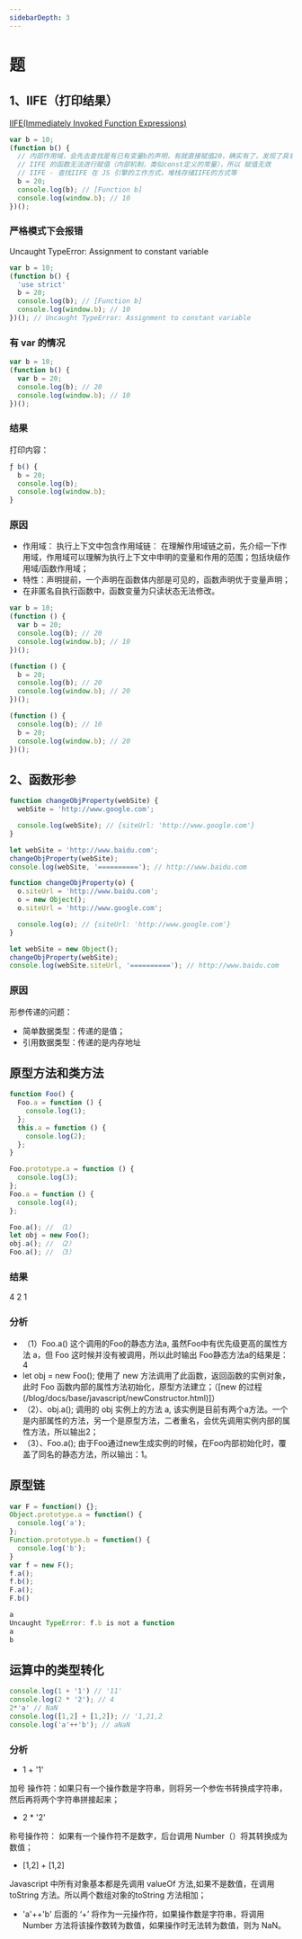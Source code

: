 ```yaml
---
sidebarDepth: 3
---
```

# 题

## 1、IIFE（打印结果）

[IIFE(Immediately Invoked Function Expressions)](https://developer.mozilla.org/zh-CN/docs/Glossary/IIFE)

```js
var b = 10;
(function b() {
  // 内部作用域，会先去查找是有已有变量b的声明，有就直接赋值20，确实有了，发现了具名函数 function b () {}, 拿此b做赋值；
  // IIFE 的函数无法进行赋值（内部机制，类似const定义的常量），所以 赋值无效
  // IIFE - 查找IIFE 在 JS 引擎的工作方式，堆栈存储IIFE的方式等
  b = 20;
  console.log(b); // [Function b]
  console.log(window.b); // 10
})();
```

### 严格模式下会报错

Uncaught TypeError: Assignment to constant variable

```js
var b = 10;
(function b() {
  'use strict'
  b = 20;
  console.log(b); // [Function b]
  console.log(window.b); // 10
})(); // Uncaught TypeError: Assignment to constant variable
```

### 有 var 的情况

```js
var b = 10;
(function b() {
  var b = 20;
  console.log(b); // 20
  console.log(window.b); // 10
})();
```

### 结果

打印内容：

```js
ƒ b() {
  b = 20;
  console.log(b);
  console.log(window.b);
}
```

### 原因

* 作用域： 执行上下文中包含作用域链：
  在理解作用域链之前，先介绍一下作用域，作用域可以理解为执行上下文中申明的变量和作用的范围；包括块级作用域/函数作用域；
* 特性：声明提前，一个声明在函数体内部是可见的，函数声明优于变量声明；
* 在非匿名自执行函数中，函数变量为只读状态无法修改。

```js
var b = 10;
(function () {
  var b = 20;
  console.log(b); // 20
  console.log(window.b); // 10
})();

(function () {
  b = 20;
  console.log(b); // 20
  console.log(window.b); // 20
})();

(function () {
  console.log(b); // 10
  b = 20;
  console.log(window.b); // 20
})();

```

## 2、函数形参

```js
function changeObjProperty(webSite) {
  webSite = 'http://www.google.com';

  console.log(webSite); // {siteUrl: 'http://www.google.com'}
}

let webSite = 'http://www.baidu.com';
changeObjProperty(webSite);
console.log(webSite, '=========='); // http://www.baidu.com
```

```js
function changeObjProperty(o) {
  o.siteUrl = 'http://www.baidu.com';
  o = new Object();
  o.siteUrl = 'http://www.google.com';

  console.log(o); // {siteUrl: 'http://www.google.com'}
}

let webSite = new Object();
changeObjProperty(webSite);
console.log(webSite.siteUrl, '=========='); // http://www.baidu.com
```

### 原因

形参传递的问题：

* 简单数据类型：传递的是值；
* 引用数据类型：传递的是内存地址

## 原型方法和类方法

```js
function Foo() {
  Foo.a = function () {
    console.log(1);
  };
  this.a = function () {
    console.log(2);
  };
}

Foo.prototype.a = function () {
  console.log(3);
};
Foo.a = function () {
  console.log(4);
};

Foo.a(); // （1）
let obj = new Foo();
obj.a(); // （2）
Foo.a(); // （3）
```

### 结果

4 2 1

### 分析

* （1）Foo.a() 这个调用的Foo的静态方法a, 虽然Foo中有优先级更高的属性方法 a，但 Foo 这时候并没有被调用，所以此时输出 Foo静态方法a的结果是： 4
* let obj = new Foo(); 使用了 new 方法调用了此函数，返回函数的实例对象，此时 Foo 函数内部的属性方法初始化，原型方法建立；（[new 的过程(/blog/docs/base/javascript/newConstructor.html)]）
* （2）、obj.a(); 调用的 obj 实例上的方法 a, 该实例是目前有两个a方法。一个是内部属性的方法，另一个是原型方法，二者重名，会优先调用实例内部的属性方法，所以输出2；
* （3）、Foo.a(); 由于Foo通过new生成实例的时候，在Foo内部初始化时，覆盖了同名的静态方法，所以输出：1。

## 原型链

```js
var F = function() {};
Object.prototype.a = function() {
  console.log('a');
};
Function.prototype.b = function() {
  console.log('b');
}
var f = new F();
f.a();
f.b();
F.a();
F.b()

a
Uncaught TypeError: f.b is not a function
a
b
```

## 运算中的类型转化

```js
console.log(1 + '1') // '11'
console.log(2 * '2'); // 4
2*'a' // NaN
console.log([1,2] + [1,2]); // '1,21,2
console.log('a'++'b'); // aNaN
```

### 分析

* 1 + '1'

加号 操作符：如果只有一个操作数是字符串，则将另一个参佐书转换成字符串，然后再将两个字符串拼接起来；

* 2 * '2'

称号操作符： 如果有一个操作符不是数字，后台调用 Number（）将其转换成为数值；

* [1,2] + [1,2]

Javascript 中所有对象基本都是先调用 valueOf 方法,如果不是数值，在调用 toString 方法。所以两个数组对象的toString 方法相加；

* 'a'++'b'
后面的 ‘+’ 将作为一元操作符，如果操作数是字符串，将调用Number 方法将该操作数转为数值，如果操作时无法转为数值，则为 NaN。
